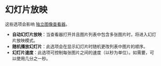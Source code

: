 # 幻灯片放映

这些选项会影响 [独立图像查看器](/Manual/additional_functionality/viewing_images/README.zh.md)。

- **自动幻灯片放映**：当查看器打开并且图片列表中包含多张图片时，将进入幻灯片放映模式。
- **随机播放幻灯片**：此选项会在显示幻灯片时随机更改列表中图片的顺序。
- **幻灯片速度**：此选项可控制每张图片之间的速度（以秒为单位）。如需要，可以使用几分之一秒。